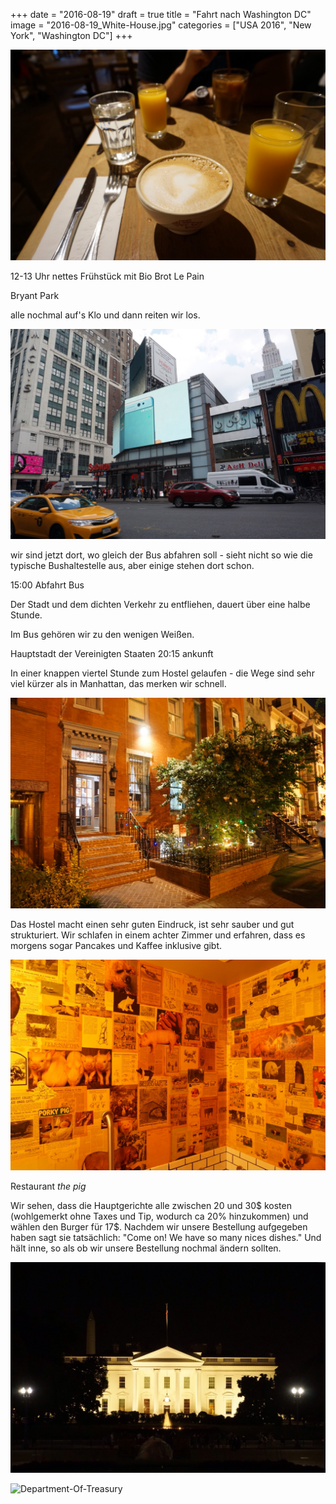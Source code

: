 +++
date = "2016-08-19"
draft = true
title = "Fahrt nach Washington DC"
image = "2016-08-19_White-House.jpg"
categories = ["USA 2016", "New York", "Washington DC"]
+++

![Le Pain](/images/2016-08-19_Le-Pain.jpg)

12-13 Uhr nettes Frühstück mit Bio Brot Le Pain

Bryant Park


alle nochmal auf's Klo und dann reiten wir los. 

![Penn Plaza](/images/2016-08-19_Penn-Plaza.jpg)

wir sind jetzt dort, 
wo gleich der Bus abfahren soll - 
sieht nicht so wie die typische 
Bushaltestelle aus, 
aber einige stehen dort schon. 

15:00 Abfahrt Bus

Der Stadt und dem dichten Verkehr 
zu entfliehen, dauert über eine halbe
Stunde. 

Im Bus gehören wir zu den wenigen Weißen. 

Hauptstadt der Vereinigten Staaten
20:15 ankunft

In einer knappen viertel Stunde zum Hostel
gelaufen - die Wege sind sehr viel kürzer als 
in Manhattan, das merken wir schnell. 

![Hostel](/images/2016-08-19_Hostel.jpg)

Das Hostel macht einen sehr guten Eindruck,
ist sehr sauber und gut strukturiert. 
Wir schlafen in einem achter Zimmer
und erfahren, dass es morgens sogar Pancakes 
und Kaffee inklusive gibt. 

![The Pig](/images/2016-08-19_The-Pig.jpg)

Restaurant *the pig*

Wir sehen, dass die Hauptgerichte alle 
zwischen 20 und 30$ kosten (wohlgemerkt ohne
Taxes und Tip, wodurch ca 20% hinzukommen)
und wählen den Burger für 17$. 
Nachdem wir unsere Bestellung aufgegeben
haben sagt sie tatsächlich: 
"Come on! We have so many nices dishes." 
Und hält inne, so als ob wir unsere Bestellung
nochmal ändern sollten. 

![White-House](/images/2016-08-19_White-House.jpg)

![Department-Of-Treasury](/images/2016-08-19_.jpg)
